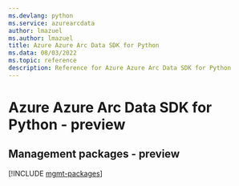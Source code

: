```yaml
---
ms.devlang: python
ms.service: azurearcdata
author: lmazuel
ms.author: lmazuel
title: Azure Azure Arc Data SDK for Python
ms.data: 08/03/2022
ms.topic: reference
description: Reference for Azure Azure Arc Data SDK for Python
---
```

# Azure Azure Arc Data SDK for Python - preview

## Management packages - preview
[!INCLUDE [mgmt-packages](azure-arc-data-mgmt-index.md)]